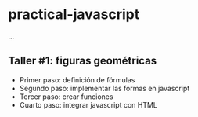 # practical-javascript

...

## Taller #1: figuras geométricas

- Primer paso: definición de fórmulas
- Segundo paso: implementar las formas en javascript
- Tercer paso: crear funciones
- Cuarto paso: integrar javascript con HTML